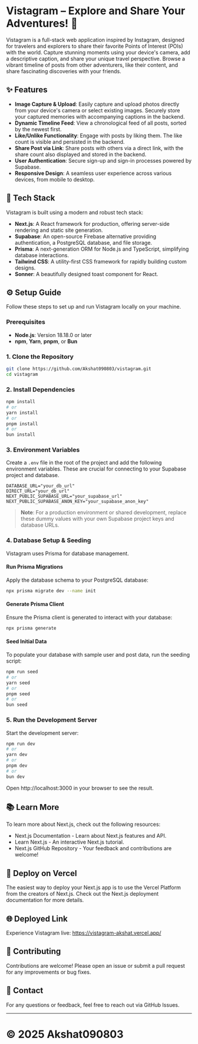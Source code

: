 # Vistagram – Explore and Share Your Adventures! 📸

Vistagram is a full-stack web application inspired by Instagram, designed for travelers and explorers to share their favorite Points of Interest (POIs) with the world. Capture stunning moments using your device's camera, add a descriptive caption, and share your unique travel perspective. Browse a vibrant timeline of posts from other adventurers, like their content, and share fascinating discoveries with your friends.

## ✨ Features

- **Image Capture & Upload**: Easily capture and upload photos directly from your device's camera or select existing images. Securely store your captured memories with accompanying captions in the backend.
- **Dynamic Timeline Feed**: View a chronological feed of all posts, sorted by the newest first.
- **Like/Unlike Functionality**: Engage with posts by liking them. The like count is visible and persisted in the backend.
- **Share Post via Link**: Share posts with others via a direct link, with the share count also displayed and stored in the backend.
- **User Authentication**: Secure sign-up and sign-in processes powered by Supabase.
- **Responsive Design**: A seamless user experience across various devices, from mobile to desktop.

## 🚀 Tech Stack

Vistagram is built using a modern and robust tech stack:

- **Next.js**: A React framework for production, offering server-side rendering and static site generation.
- **Supabase**: An open-source Firebase alternative providing authentication, a PostgreSQL database, and file storage.
- **Prisma**: A next-generation ORM for Node.js and TypeScript, simplifying database interactions.
- **Tailwind CSS**: A utility-first CSS framework for rapidly building custom designs.
- **Sonner**: A beautifully designed toast component for React.

## ⚙️ Setup Guide

Follow these steps to set up and run Vistagram locally on your machine.

### Prerequisites

- **Node.js**: Version 18.18.0 or later
- **npm**, **Yarn**, **pnpm**, or **Bun**

### 1. Clone the Repository

```bash
git clone https://github.com/Akshat090803/vistagram.git
cd vistagram
```

### 2. Install Dependencies

```bash
npm install
# or
yarn install
# or
pnpm install
# or
bun install
```

### 3. Environment Variables

Create a `.env` file in the root of the project and add the following environment variables. These are crucial for connecting to your Supabase project and database.

```env
DATABASE_URL="your_db_url"
DIRECT_URL="your_db_url"
NEXT_PUBLIC_SUPABASE_URL="your_supabase_url"
NEXT_PUBLIC_SUPABASE_ANON_KEY="your_supabase_anon_key"
```

> **Note**: For a production environment or shared development, replace these dummy values with your own Supabase project keys and database URLs.

### 4. Database Setup & Seeding

Vistagram uses Prisma for database management.

#### Run Prisma Migrations

Apply the database schema to your PostgreSQL database:

```bash
npx prisma migrate dev --name init
```

#### Generate Prisma Client

Ensure the Prisma client is generated to interact with your database:

```bash
npx prisma generate
```

#### Seed Initial Data

To populate your database with sample user and post data, run the seeding script:

```bash
npm run seed
# or
yarn seed
# or
pnpm seed
# or
bun seed
```

### 5. Run the Development Server

Start the development server:

```bash
npm run dev
# or
yarn dev
# or
pnpm dev
# or
bun dev
```

Open http://localhost:3000 in your browser to see the result.

## 📚 Learn More

To learn more about Next.js, check out the following resources:

- Next.js Documentation - Learn about Next.js features and API.
- Learn Next.js - An interactive Next.js tutorial.
- Next.js GitHub Repository - Your feedback and contributions are welcome!

## 🚀 Deploy on Vercel

The easiest way to deploy your Next.js app is to use the Vercel Platform from the creators of Next.js. Check out the Next.js deployment documentation for more details.

## 🌐 Deployed Link

Experience Vistagram live: https://vistagram-akshat.vercel.app/

## 🙌 Contributing

Contributions are welcome! Please open an issue or submit a pull request for any improvements or bug fixes.

## 📧 Contact

For any questions or feedback, feel free to reach out via GitHub Issues.

---

# © 2025 Akshat090803
